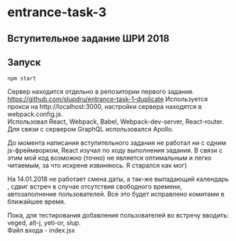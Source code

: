# entrance-task-3  

## Вступительное задание ШРИ 2018  

## Запуск
```
npm start
```  
Сервер находится отдельно в репозитории первого задания. https://github.com/slupdru/entrance-task-1-duplicate
Используется прокси на http://localhost:3000, настройки сервера находятся в webpack.config.js.  
Использовал React, Webpack, Babel, Webpack-dev-server, React-router. Для связи с сервером GraphQL использовался Apollo.  

До момента написания вступительного задания не работал ни с одним js-фреймворком,
React изучал по ходу выполнения задания. В связи с этим мой код возможно (точно) 
не является оптимальным и легко читаемым, за что искрене извиняюсь. Я старался как мог)  

На 14.01.2018 не работает смена даты, а так-же выпадающий календарь , сдвиг встреч в случае отсутствия свободного времени, автозаполнение пользователей.
Все это будет исправлено комитами в ближайшее время.  

Пока, для тестирования добавления пользователей во встречу вводить: veged, alt-j, yeti-or, slup.  
Файл входа - index.jsx